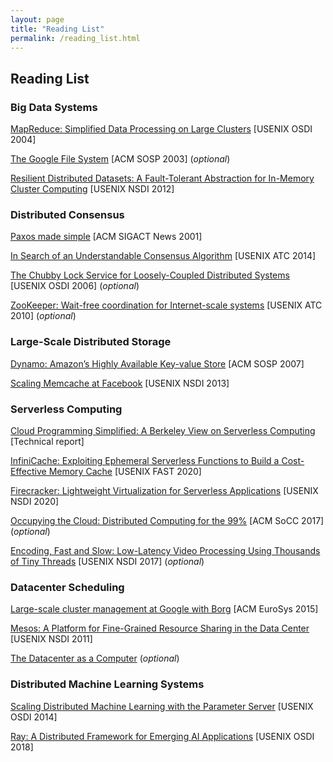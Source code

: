 ```yaml
---
layout: page
title: "Reading List"
permalink: /reading_list.html
---
```


## Reading List


### Big Data Systems

[MapReduce: Simplified Data Processing on Large Clusters](./public/papers/mapreduce_osdi04.pdf) [USENIX OSDI 2004]

[The Google File System](./public/papers/gfs_sosp03.pdf) [ACM SOSP 2003] (*optional*)

[Resilient Distributed Datasets: A Fault-Tolerant Abstraction for In-Memory Cluster Computing](./public/papers/spark_nsdi12.pdf) [USENIX NSDI 2012]


### Distributed Consensus

[Paxos made simple](./public/papers/paxos_simple.pdf) [ACM SIGACT News 2001]

[In Search of an Understandable Consensus Algorithm](./public/papers/raft_atc14.pdf) [USENIX ATC 2014]

[The Chubby Lock Service for Loosely-Coupled Distributed Systems](./public/papers/chubby_osdi06.pdf) [USENIX OSDI 2006] (*optional*)

[ZooKeeper: Wait-free coordination for Internet-scale systems](./public/papers/zk_atc10.pdf) [USENIX ATC 2010] (*optional*)


### Large-Scale Distributed Storage

[Dynamo: Amazon’s Highly Available Key-value Store](./public/papers/dynamo_sosp07.pdf) [ACM SOSP 2007]

[Scaling Memcache at Facebook](./public/papers/memcache_nsdi13.pdf) [USENIX NSDI 2013]


### Serverless Computing

[Cloud Programming Simplified: A Berkeley View on Serverless Computing](./public/papers/berkeley_serverless.pdf) [Technical report]

[InfiniCache: Exploiting Ephemeral Serverless Functions to Build a Cost-Effective Memory Cache](https://www.usenix.org/conference/fast20/presentation/wang-ao) [USENIX FAST 2020]

[Firecracker: Lightweight Virtualization for Serverless Applications](https://www.usenix.org/conference/nsdi20/presentation/brooker-firecracker) [USENIX NSDI 2020]

[Occupying the Cloud: Distributed Computing for the 99%](./public/papers/pywren_socc17.pdf) [ACM SoCC 2017] (*optional*)

[Encoding, Fast and Slow: Low-Latency Video Processing Using Thousands of Tiny Threads](./public/papers/excamera_nsdi17.pdf) [USENIX NSDI 2017] (*optional*)


### Datacenter Scheduling

[Large-scale cluster management at Google with Borg](./public/papers/borg_eurosys15.pdf) [ACM EuroSys 2015]

[Mesos: A Platform for Fine-Grained Resource Sharing in the Data Center](./public/papers/mesos_nsdi11.pdf) [USENIX NSDI 2011]

[The Datacenter as a Computer](./public/papers/dc_computer.pdf) (*optional*)


### Distributed Machine Learning Systems

[Scaling Distributed Machine Learning with the Parameter Server](./public/papers/pserver_osdi14.pdf) [USENIX OSDI 2014]

[Ray: A Distributed Framework for Emerging AI Applications](./public/papers/ray_osdi18.pdf) [USENIX OSDI 2018]
